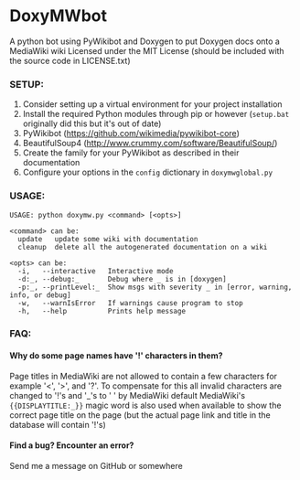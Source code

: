 # DoxyMWbot

A python bot using PyWikibot and Doxygen to put Doxygen docs onto a MediaWiki wiki
Licensed under the MIT License (should be included with the source code in LICENSE.txt)


### SETUP:

1. Consider setting up a virtual environment for your project installation
1. Install the required Python modules through pip or however (`setup.bat` originally did this but it's out of date)
 1. PyWikibot (https://github.com/wikimedia/pywikibot-core)
 2. BeautifulSoup4 (http://www.crummy.com/software/BeautifulSoup/)
2. Create the family for your PyWikibot as described in their documentation
3. Configure your options in the `config` dictionary in `doxymwglobal.py`

### USAGE:

```
USAGE: python doxymw.py <command> [<opts>]

<command> can be:
  update   update some wiki with documentation
  cleanup  delete all the autogenerated documentation on a wiki

<opts> can be:
  -i,   --interactive   Interactive mode
  -d:_, --debug:_       Debug where _ is in [doxygen]
  -p:_, --printLevel:_  Show msgs with severity _ in [error, warning, info, or debug]
  -w,   --warnIsError   If warnings cause program to stop
  -h,   --help          Prints help message
```

### FAQ:

#### Why do some page names have '!' characters in them?

Page titles in MediaWiki are not allowed to contain a few characters for example '<', '>', and '?'.
To compensate for this all invalid characters are changed to '!'s and '_'s to ' ' by MediaWiki default
MediaWiki's `{{DISPLAYTITLE:_}}` magic word is also used when available to show the correct page title on the page (but the actual page link and title in the database will contain '!'s)

#### Find a bug? Encounter an error?

Send me a message on GitHub or somewhere
